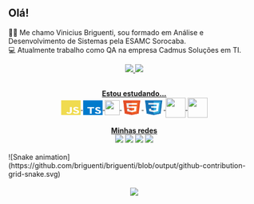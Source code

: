 ## Olá! 
<p> 🧔🏻 Me chamo Vinicius Briguenti, sou formado em Análise e Desenvolvimento de Sistemas pela ESAMC Sorocaba.
<br>
💻 Atualmente trabalho como QA na empresa Cadmus Soluções em TI.
	<div align="center">
  	<a href="https://github.com/briguenti/briguenti">
	<img height="180em" src="https://github-readme-stats.vercel.app/api?username=briguenti&show_icons=true&theme=merko&include_all_commits=true&count_private=true"/>
  	<img height="180em" src="https://github-readme-stats.vercel.app/api/top-langs/?username=briguenti&layout=compact&langs_count=7&theme=merko"/>
	</div>
</p>

<div align="center" style="display: inline_block"><br>
	<b>Estou estudando...</b>
	<br>
	<img align="center" height="30" width="40" src="https://raw.githubusercontent.com/devicons/devicon/master/icons/javascript/javascript-plain.svg">
	<img align="center" height="30" width="40" src="https://raw.githubusercontent.com/devicons/devicon/master/icons/typescript/typescript-plain.svg">
	<img align="center" height="30" width="30" src="https://techvoices.org/img/2020/RoboCon.png">
	<img align="center" height="30" width="40" src="https://raw.githubusercontent.com/devicons/devicon/master/icons/html5/html5-original.svg">
	<img align="center" height="30" width="40" src="https://raw.githubusercontent.com/devicons/devicon/master/icons/css3/css3-original.svg">
	<img align="center" height="40" width="40" src="https://avatars.githubusercontent.com/u/8908513?s=200&v=4">
	<img align="center" height="40" width="40" src="https://avatars.githubusercontent.com/u/320565?s=200&v=4">
</div>
<div align="center" style="display: inline_block"><br>
	<b>Minhas redes</b>
	<br>
	<a href="https://www.linkedin.com/in/briguenti/" target="_blank"><img src="https://img.shields.io/badge/-LinkedIn-%230077B5?style=for-the-badge&logo=linkedin&logoColor=white" target="_blank"></a>
	<a href="https://www.instagram.com/vini.xls/?hl=pt-br" target="_blank"><img src="https://img.shields.io/badge/-Instagram-%23E4405F?style=for-the-badge&logo=instagram&logoColor=white" target="_blank"></a>
	<a href="mailto:vinipais26@gmail.com"><img src="https://img.shields.io/badge/-Gmail-%23333?style=for-the-badge&logo=gmail&logoColor=white" target="_blank"></a>
	<a href="https://www.facebook.com/viniciuslol" target="_blank"><img src="https://img.shields.io/badge/Facebook-1877F2?style=for-the-badge&logo=facebook&logoColor=white"></a>
<br><br>
</div>
![Snake animation](https://github.com/briguenti/briguenti/blob/output/github-contribution-grid-snake.svg)
<div align="center" style="display: inline_block"><br>
	<img align="center" src="https://tenor.com/view/the-matrix-reloaded-matrix-reloaded-neo-keanu-reeves-gif-4011236.gif">
</div>
	
